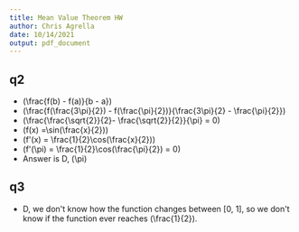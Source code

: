 ```yaml
---
title: Mean Value Theorem HW
author: Chris Agrella
date: 10/14/2021
output: pdf_document
---
```


## q2

- \(\frac{f(b) - f(a)}{b - a}\)
- \(\frac{f(\frac{3\pi}{2}) - f(\frac{\pi}{2})}{\frac{3\pi}{2} - \frac{\pi}{2}}\)
- \(\frac{\frac{\sqrt{2}}{2}- \frac{\sqrt{2}}{2}}{\pi} = 0\)
- \(f(x) =\sin(\frac{x}{2})\)
- \(f'(x) = \frac{1}{2}\cos(\frac{x}{2})\)  
- \(f'(\pi) = \frac{1}{2}\cos(\frac{\pi}{2}) = 0\)
- Answer is D, \(\pi\)

## q3

- D, we don't know how the function changes between [0, 1], so we don't know if the function ever reaches \(\frac{1}{2}\).
